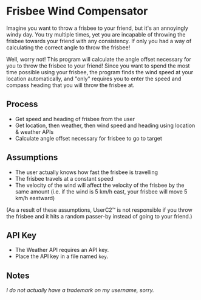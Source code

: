 # Frisbee Wind Compensator
Imagine you want to throw a frisbee to your friend, but it's an annoyingly windy day. You try multiple times, yet you are incapable of throwing the frisbee towards your friend with any consistency. If only you had a way of calculating the correct angle to throw the frisbee!

Well, worry not! This program will calculate the angle offset necessary for you to throw the frisbee to your friend! Since you want to spend the most time possible using your frisbee, the program finds the wind speed at your location automatically, and "only" requires you to enter the speed and compass heading that you will throw the frisbee at.

## Process
* Get speed and heading of frisbee from the user
* Get location, then weather, then wind speed and heading using location & weather APIs
* Calculate angle offset necessary for frisbee to go to target

## Assumptions
* The user actually knows how fast the frisbee is travelling
* The frisbee travels at a constant speed
* The velocity of the wind will affect the velocity of the frisbee by the same amount (i.e. if the wind is 5 km/h east, your frisbee will move 5 km/h eastward)

(As a result of these assumptions, UserC2™ is not responsible if you throw the frisbee and it hits a random passer-by instead of going to your friend.)

## API Key
* The Weather API requires an API key.
* Place the API key in a file named `key`.

## Notes
*I do not actually have a trademark on my username, sorry.*